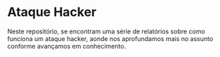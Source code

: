 # Ataque Hacker
Neste repositório, se encontram uma série de relatórios sobre como funciona um ataque hacker, aonde nos aprofundamos mais no assunto conforme avançamos em conhecimento.
